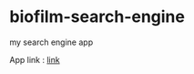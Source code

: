 # biofilm-search-engine
my search engine app

App link : [link](https://biofilm-search.streamlit.app/)
